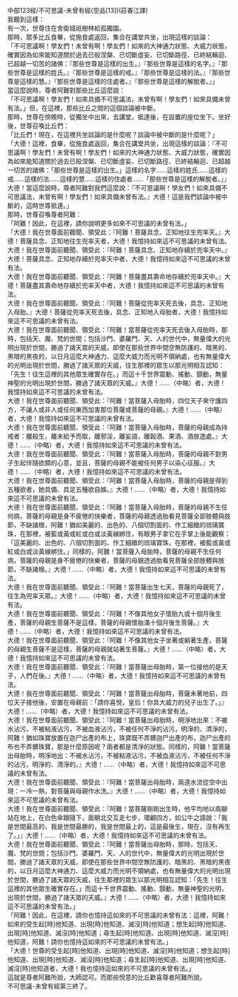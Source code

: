 中部123經/不可思議-未曾有經(空品[13])(莊春江譯)  
我聽到這樣：  
有一次，世尊住在舍衛城祇樹林給孤獨園。  
那時，眾多比丘食畢，從施食處返回，集合在講堂共坐，出現這樣的談論：  
「不可思議啊！學友們！未曾有啊！學友們！如來的大神通力狀態、大威力狀態，確實因為如來能知道關於過去已般涅槃、已切斷虛妄、已切斷路徑、已終結輪迴、已超越一切苦的諸佛：『那些世尊是這樣的出生。』『那些世尊是這樣的名字。』『那些世尊是這樣的姓氏。』『那些世尊是這樣的戒。』『那些世尊是這樣的法。』『那些世尊是這樣的慧。』『那些世尊是這樣的住處者。』『那些世尊是這樣的解脫者。』」  
當這麼說時，尊者阿難對那些比丘這麼說：  
「不可思議啊！學友們！如來具備不可思議法，未曾有啊！學友們！如來具備未曾有法。」但，在這裡，那些比丘之間的這個談論被中斷。  
那時，世尊在傍晚時，從獨坐中出來，去講堂。抵達後，在設置的座位坐下。坐好後，世尊召喚比丘們：  
「比丘們！現在，在這裡共坐談論的是什麼呢？談論中被中斷的是什麼呢？」  
「大德！這裡，食畢，從施食處返回，集合在講堂共坐，出現這樣的談論：『不可思議啊！學友們！未曾有啊！學友們！如來的大神通力狀態、大威力狀態，確實因為如來能知道關於過去已般涅槃、已切斷虛妄、已切斷路徑、已終結輪迴、已超越一切苦的諸佛：「那些世尊是這樣的出生。」這樣的名字……這樣的姓氏……這樣的戒……這樣的法……這樣的慧……這樣的住處者……「那些世尊是這樣的解脫者。」』大德！當這麼說時，尊者阿難對我們這麼說：『不可思議啊！學友們！如來具備不可思議法，未曾有啊！學友們！如來具備未曾有法。』大德！這是我們談論中被中斷的，這時世尊抵達。」  
那時，世尊召喚尊者阿難：  
「阿難！因此，在這裡，請你說明更多如來不可思議的未曾有法。」  
「大德！我在世尊面前聽聞、領受此：『阿難！菩薩具念、正知地往生兜率天。』大德！菩薩具念、正知地往生兜率天者，大德！我憶持如來這不可思議的未曾有法。  
大德！我在世尊面前聽聞、領受此：『阿難！菩薩具念、正知地存續於兜率天中。』大德！菩薩具念、正知地存續於兜率天中者，大德！我憶持如來這不可思議的未曾有法。  
大德！我在世尊面前聽聞、領受此：『阿難！菩薩盡其壽命地存續於兜率天中。』大德！菩薩盡其壽命地存續於兜率天中者，大德！我憶持如來這不可思議的未曾有法。  
大德！我在世尊面前聽聞、領受此：『阿難！菩薩從兜率天死去後，具念、正知地入母胎。』大德！菩薩從兜率天死去後，具念、正知地入母胎者，大德！我憶持如來這不可思議的未曾有法。  
大德！我在世尊面前聽聞、領受此：『阿難！當菩薩從兜率天死去後入母胎時，那時，包括天、魔、梵的世間；包括沙門、婆羅門、天、人的世代中，無量偉大的光明出現於世間，勝過了諸天眾的天威，即使在那些世界中間空無防護的、暗黑的、黑暗的黑夜的，以日月這麼大神通力、這麼大威力而光明不領納處，也有無量偉大的光明出現於世間，勝過了諸天眾的天威，往生那裡的眾生以那光明相互認知：「先生！往生這裡的其他眾生確實存在。」而這十千世界震動、搖動、顫動，無量神聖的光明出現於世間，勝過了諸天眾的天威。』大德！……（中略）者，大德！我憶持如來這不可思議的未曾有法。  
大德！我在世尊面前聽聞、領受此：『阿難！當菩薩入母胎時，四位天子來守護四方，不讓人或非人或任何東西加害那位菩薩或菩薩的母親。』大德！……（中略）者，大德！我憶持如來這不可思議的未曾有法。  
大德！我在世尊面前聽聞、領受此：『阿難！當菩薩入母胎時，菩薩的母親成為持戒者：離殺生，離未給予而取，離邪淫，離妄語，離榖酒、果酒、酒放逸處。』大德！……（中略）者，大德！我憶持如來這不可思議的未曾有法。  
大德！我在世尊面前聽聞、領受此：『阿難！當菩薩入母胎時，菩薩的母親不對男子生起伴隨欲類的心意，並且，菩薩的母親不能被任何男子以染心征服。』大德！……（中略）者，大德！我憶持如來這不可思議的未曾有法。  
大德！我在世尊面前聽聞、領受此：『阿難！當菩薩入母胎時，菩薩的母親是得到五種欲者，她具備、具足五種欲自娛。』大德！……（中略）者，大德！我憶持如來這不可思議的未曾有法。  
大德！我在世尊面前聽聞、領受此：『阿難！當菩薩入母胎時，菩薩的母親不生任何病，菩薩的母親是身不疲倦的快樂者，菩薩的母親透過胎看見菩薩全部肢體與肢節，不缺諸根，阿難！猶如美麗的、出色的、八個切割面的、作工細緻的琉璃寶珠，在那裡，被藍或黃或紅或白或淡黃線綁住，有眼男子拿它在手掌上後能觀察：「這美麗的、出色的、八個切割面的、作工細緻的琉璃寶珠，在那裡，被藍或黃或紅或白或淡黃線綁住。」同樣的，阿難！當菩薩入母胎時，菩薩的母親不生任何病，菩薩的母親是身不疲倦的快樂者，菩薩的母親透過胎看見菩薩全部肢體與肢節，不缺諸根。』大德！……（中略）者，大德！我憶持如來這不可思議的未曾有法。  
大德！我在世尊面前聽聞、領受此：『阿難！當菩薩出生七天，菩薩的母親死了，往生為兜率天眾。』大德！……（中略）者，大德！我憶持如來這不可思議的未曾有法。  
大德！我在世尊面前聽聞、領受此：『阿難！不像其他女子懷胎九或十個月後生產，菩薩的母親生菩薩不是這樣，菩薩的母親懷胎滿十個月後生菩薩。』大德！……（中略）者，大德！我憶持如來這不可思議的未曾有法。  
大德！我在世尊面前聽聞、領受此：『阿難！不像其他女子坐著或躺著生產，菩薩的母親生菩薩不是這樣，菩薩的母親就站著生菩薩。』大德！……（中略）者，大德！我憶持如來這不可思議的未曾有法。  
大德！我在世尊面前聽聞、領受此：『阿難！當菩薩出母胎時，第一位接他的是天子，人們在後。』大德！……（中略）者，大德！我憶持如來這不可思議的未曾有法。  
大德！我在世尊面前聽聞、領受此：『阿難！當菩薩出母胎時，菩薩未著地前，四位天子接他後，安置在母親前：「請你喜悅，皇后！你具大威力的兒子出生了。」』大德！……（中略）者，大德！我憶持如來這不可思議的未曾有法。  
大德！我在世尊面前聽聞、領受此：『阿難！當菩薩出母胎時，明淨地出來：不被水沾污，不被粘液沾污，不被血液沾污，不被任何不淨的沾污，明淨的、清淨的，阿難！猶如珠寶放置在迦尸出產的布上，珠寶既不弄髒迦尸出產的布，迦尸出產的布也不弄髒珠寶，那是什麼原因呢？兩者都是清淨的狀態。同樣的，阿難！當菩薩出母胎時，明淨地出：不被水沾污，不被粘液沾污，不被血液沾污，不被任何不淨的沾污，明淨的、清淨的。』大德！……（中略）者，大德！我憶持如來這不可思議的未曾有法。  
大德！我在世尊面前聽聞、領受此：『阿難！當菩薩出母胎時，兩道水流從空中出現：一冷一熱，對菩薩與母親作水洗。』大德！……（中略）者，大德！我憶持如來這不可思議的未曾有法。  
大德！我在世尊面前聽聞、領受此：『阿難！當菩薩剛剛出生時，他平均地以兩腳站在地上，在白色傘跟隨下，面朝北交互走七步，環顧四方，如公牛之語說：「我是世間最高的，我是世間最勝的，我是世間最上的，這是最後生，現在，沒有再生了。」』大德！……（中略）者，大德！我憶持如來這不可思議的未曾有法。  
大德！我在世尊面前聽聞、領受此：『阿難！當菩薩出母胎時，那時，包括天、魔、梵的世間；包括沙門、婆羅門、天、人的世代中，無量偉大的光明出現於世間，勝過了諸天眾的天威，即使在那些世界中間空無防護的、暗黑的、黑暗的黑夜的，以日月這麼大神通力、這麼大威力而光明不領納處，也有無量偉大的光明出現於世間，勝過了諸天眾的天威，往生那裡的眾生以那光明相互認知：「先生！往生這裡的其他眾生確實存在。」而這十千世界震動、搖動、顫動，無量神聖的光明，出現於世間，勝過了諸天眾的天威。』大德！……（中略）者，大德！我憶持如來這不可思議的未曾有法。」  
「阿難！因此，在這裡，請你也憶持這如來的不可思議的未曾有法：這裡，阿難！如來的受生起[時]他知道、出現[時]他知道、滅沒[時]他知道；想生起[時]他知道、出現[時]他知道、滅沒[時]他知道；尋生起[時]他知道、出現[時]他知道、滅沒[時]他知道，阿難！請你也憶持這如來的不可思議的未曾有法。」  
「大德！世尊的受生起[時]他知道、出現[時]他知道、滅沒[時]他知道；想生起[時]他知道、出現[時]他知道、滅沒[時]他知道；尋生起[時]他知道、出現[時]他知道、滅沒[時]他知道者，大德！我也憶持這如來的不可思議的未曾有法。」  
這就是尊者阿難所說，大師認可。而那些悅意的比丘歡喜尊者阿難所說。  
不可思議-未曾有經第三終了。  
  
  
